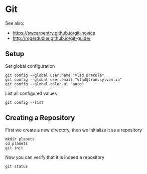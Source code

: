 # Git
See also:
 - https://swcarpentry.github.io/git-novice
 - http://rogerdudler.github.io/git-guide/
## Setup
Set global configuration
```{bash}
git config --global user.name "Vlad Dracula"
git config --global user.email "vlad@tran.sylvan.ia"
git config --global color.ui "auto"
```
List all configured values
```{bash}
git config --list
```
## Creating a Repository
First we create a new directory, then we initialize it as a repository
```{bash}
mkdir planets
cd planets
git init
```
Now you can verify that it is indeed a repository
```{bash}
git status
```

